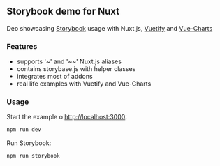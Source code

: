 ## Storybook demo for Nuxt

Deo showcasing [Storybook](https://storybook.js.org/) usage with Nuxt.js, [Vuetify](https://vuetifyjs.com) and [Vue-Charts](http://vue-chartjs.org/)

### Features 

* supports '~' and '~~' Nuxt.js aliases
* contains storybase.js with helper classes
* integrates most of addons
* real life examples with Vuetify and Vue-Charts

### Usage

Start the example o [http://localhost:3000](http://localhost:3000):

```bash
npm run dev
```

Run Storybook:

```bash
npm run storybook
```
